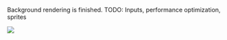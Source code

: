 Background rendering is finished.
TODO: Inputs, performance optimization, sprites

<img src="https://github.com/aidanroley/NES-Emulator/blob/main/src/Screenshot%202024-06-07%20185145.png?raw=true">
